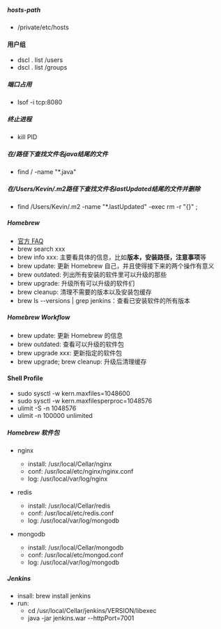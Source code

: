##### hosts-path
* /private/etc/hosts

#### 用户组
* dscl . list /users
* dscl . list /groups

##### 端口占用
* lsof -i tcp:8080

##### 终止进程
* kill PID

##### 在/路径下查找文件名java结尾的文件
* find / -name "*.java"

##### 在/Users/Kevin/.m2路径下查找文件名lastUpdated结尾的文件并删除
* find /Users/Kevin/.m2 -name "*.lastUpdated" -exec rm -r "{}" \;

##### Homebrew
* [官方 FAQ](https://github.com/Homebrew/brew/blob/master/docs/FAQ.md)
* brew search xxx
* brew info xxx: 主要看具体的信息，比如**版本，安装路径，注意事项**等
* brew update: 更新 Homebrew 自己，并且使得接下来的两个操作有意义
* brew outdated: 列出所有安装的软件里可以升级的那些
* brew upgrade: 升级所有可以升级的软件们
* brew cleanup: 清理不需要的版本以及安装包缓存
* brew ls --versions | grep jenkins：查看已安装软件的所有版本

##### Homebrew Workflow
* brew update: 更新 Homebrew 的信息
* brew outdated: 查看可以升级的软件包
* brew upgrade xxx: 更新指定的软件包
* brew upgrade; brew cleanup: 升级后清理缓存

#### Shell Profile
* sudo sysctl -w kern.maxfiles=1048600
* sudo sysctl -w kern.maxfilesperproc=1048576
* ulimit -S -n 1048576
* ulimit -n 100000 unlimited

##### Homebrew 软件包
* nginx
	* install: /usr/local/Cellar/nginx
	* conf: /usr/local/etc/nginx/nginx.conf
	* log: /usr/local/var/log/nginx

* redis
	* install: /usr/local/Cellar/redis
	* conf: /usr/local/etc/redis.conf
	* log: /usr/local/var/log/mongodb	

* mongodb
	* install: /usr/local/Cellar/mongodb
	* conf: /usr/local/etc/mongod.conf
	* log: /usr/local/var/log/mongodb	

##### Jenkins
* insall: brew install jenkins
* run: 
	* cd /usr/local/Cellar/jenkins/VERSION/libexec
	* java -jar jenkins.war --httpPort=7001
